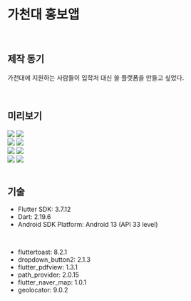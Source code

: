 # 가천대 홍보앱

<br>

## 제작 동기

가천대에 지원하는 사람들이 입학처 대신 쓸 플랫폼을 만들고 싶었다.

<br>

## 미리보기

<div>
  <img src="https://github.com/kug4586/AIIA_AFAC/assets/94284939/10005f6b-b483-4df1-b1fc-ff454bf80a7e">
  <img src="https://github.com/kug4586/AIIA_AFAC/assets/94284939/e9b37400-7566-4265-8039-bb97b4663e3d">
</div>

<div>
  <img src="https://github.com/kug4586/AIIA_AFAC/assets/94284939/b006c58a-e6c6-41fe-88ee-7df57cfb9291">
  <img src="https://github.com/kug4586/AIIA_AFAC/assets/94284939/894dfe7a-9489-4237-b79b-28143cfa4906">
</div>

<div>
  <img src="https://github.com/kug4586/AIIA_AFAC/assets/94284939/010ee6b6-f185-4b9c-8796-1a74f6ab3450">
  <img src="https://github.com/kug4586/AIIA_AFAC/assets/94284939/b76bd8d8-ac0b-473b-95ed-c562fa4e2174">
</div>

<div>
  <img src="https://github.com/kug4586/AIIA_AFAC/assets/94284939/b006c58a-e6c6-41fe-88ee-7df57cfb9291">
  <img src="https://github.com/kug4586/AIIA_AFAC/assets/94284939/894dfe7a-9489-4237-b79b-28143cfa4906">
</div>

<br>

## 기술

- Flutter SDK: 3.7.12
- Dart: 2.19.6
- Android SDK Platform: Android 13 (API 33 level)
  
<br>

- fluttertoast: 8.2.1
- dropdown_button2: 2.1.3
- flutter_pdfview: 1.3.1
- path_provider: 2.0.15
- flutter_naver_map: 1.0.1
- geolocator: 9.0.2
